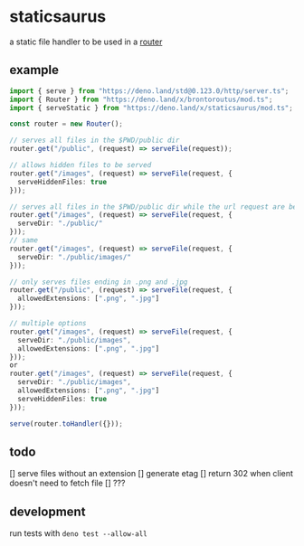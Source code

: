 # staticsaurus
a static file handler to be used in a [router](https://github.com/TypicalFence/brontoroutus)
## example
```ts
import { serve } from "https://deno.land/std@0.123.0/http/server.ts";
import { Router } from "https://deno.land/x/brontoroutus/mod.ts";
import { serveStatic } from "https://deno.land/x/staticsaurus/mod.ts";

const router = new Router();

// serves all files in the $PWD/public dir
router.get("/public", (request) => serveFile(request));

// allows hidden files to be served
router.get("/images", (request) => serveFile(request, {
  serveHiddenFiles: true
}));

// serves all files in the $PWD/public dir while the url request are being made to /images
router.get("/images", (request) => serveFile(request, {
  serveDir: "./public/"
}));
// same
router.get("/images", (request) => serveFile(request, {
  serveDir: "./public/images/"
}));

// only serves files ending in .png and .jpg 
router.get("/public", (request) => serveFile(request, {
  allowedExtensions: [".png", ".jpg"]
}));

// multiple options
router.get("/images", (request) => serveFile(request, {
  serveDir: "./public/images",
  allowedExtensions: [".png", ".jpg"]
}));
or
router.get("/images", (request) => serveFile(request, {
  serveDir: "./public/images",
  allowedExtensions: [".png", ".jpg"]
  serveHiddenFiles: true
}));

serve(router.toHandler({}));
```

## todo
[] serve files without an extension
[] generate etag
[] return 302 when client doesn't need to fetch file
[] ???

## development
run tests with `deno test --allow-all`